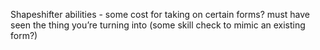 Shapeshifter abilities - some cost for taking on certain forms?
must have seen the thing you’re turning into
(some skill check to mimic an existing form?)